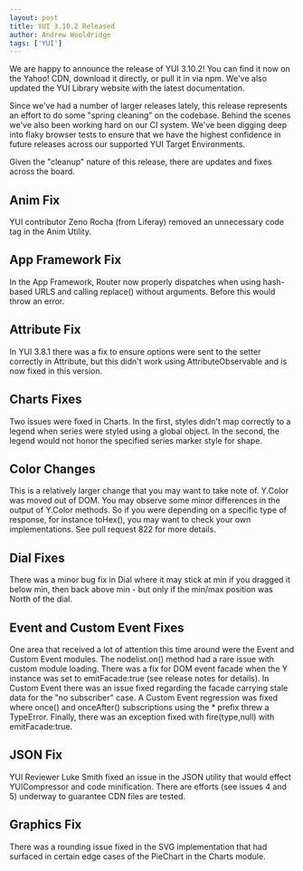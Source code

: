 ```yaml
---
layout: post
title: YUI 3.10.2 Released
author: Andrew Wooldridge
tags: ['YUI']
---
```


We are happy to announce the release of YUI 3.10.2! You can find it now on the Yahoo! CDN, download it directly, or pull it in via npm. We've also updated the YUI Library website with the latest documentation.

Since we've had a number of larger releases lately, this release represents an effort to do some "spring cleaning" on the codebase. Behind the scenes we've also been working hard on our CI system. We've been digging deep into flaky browser tests to ensure that we have the highest confidence in future releases across our supported YUI Target Environments.

Given the "cleanup" nature of this release, there are updates and fixes across the board.

## Anim Fix

YUI contributor Zeno Rocha (from Liferay) removed an unnecessary code tag in the Anim Utility.

## App Framework Fix

In the App Framework, Router now properly dispatches when using hash-based URLS and calling replace() without arguments. Before this would throw an error.

## Attribute Fix

In YUI 3.8.1 there was a fix to ensure options were sent to the setter correctly in Attribute, but this didn't work using AttributeObservable and is now fixed in this version.

## Charts Fixes

Two issues were fixed in Charts. In the first, styles didn't map correctly to a legend when series were styled using a global object. In the second, the legend would not honor the specified series marker style for shape.

## Color Changes

This is a relatively larger change that you may want to take note of. Y.Color was moved out of DOM. You may observe some minor differences in the output of Y.Color methods. So if you were depending on a specific type of response, for instance toHex(), you may want to check your own implementations. See pull request 822 for more details.

## Dial Fixes

There was a minor bug fix in Dial where it may stick at min if you dragged it below min, then back above min - but only if the min/max position was North of the dial.

## Event and Custom Event Fixes

One area that received a lot of attention this time around were the Event and Custom Event modules. The nodelist.on() method had a rare issue with custom module loading. There was a fix for DOM event facade when the Y instance was set to emitFacade:true (see release notes for details). In Custom Event there was an issue fixed regarding the facade carrying stale data for the "no subscriber" case. A Custom Event regression was fixed where once() and onceAfter() subscriptions using the * prefix threw a TypeError. Finally, there was an exception fixed with fire(type,null) with emitFacade:true.

## JSON Fix

YUI Reviewer Luke Smith fixed an issue in the JSON utility that would effect YUICompressor and code minification. There are efforts (see issues 4 and 5) underway to guarantee CDN files are tested.

## Graphics Fix

There was a rounding issue fixed in the SVG implementation that had surfaced in certain edge cases of the PieChart in the Charts module.